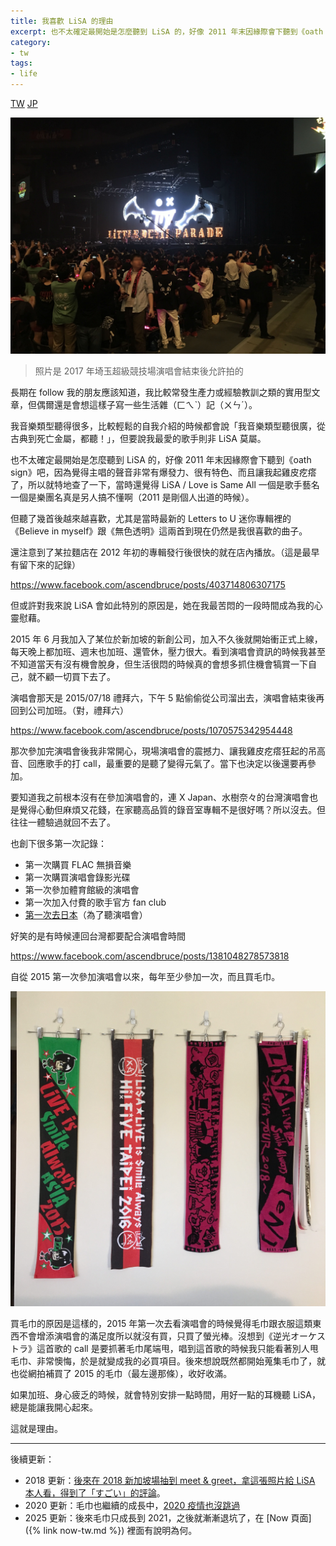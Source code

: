 ```yaml
---
title: 我喜歡 LiSA 的理由
excerpt: 也不太確定最開始是怎麼聽到 LiSA 的，好像 2011 年末因緣際會下聽到《oath sign》吧，因為覺得主唱的聲音非常有爆發力、很有特色、而且讓我起雞皮疙瘩了，所以就特地查了一下
category:
- tw
tags:
- life
---
```


<a href="{% link _posts/2018-07-09-the-reason-i-am-a-big-fan-of-lisa.md %}" title="我喜歡 LiSA 的理由" class="lang-btn lang-current">TW</a>
<a href="{% link _posts/2018-07-09-the-reason-i-am-a-big-fan-of-lisa-jp.md %}" title="私がLiSAを好きな理由" class="lang-btn">JP</a>

![live concert](/images/posts/2018-07-09-saitama-arena.jpg)

> 照片是 2017 年埼玉超級競技場演唱會結束後允許拍的

長期在 follow 我的朋友應該知道，我比較常發生產力或經驗教訓之類的實用型文章，但偶爾還是會想這樣子寫一些生活雜（ㄈㄟˋ）記（ㄨㄣˊ）。

我音樂類型聽得很多，比較輕鬆的自我介紹的時候都會說「我音樂類型聽很廣，從古典到死亡金屬，都聽！」，但要說我最愛的歌手則非 LiSA 莫屬。

也不太確定最開始是怎麼聽到 LiSA 的，好像 2011 年末因緣際會下聽到《oath sign》吧，因為覺得主唱的聲音非常有爆發力、很有特色、而且讓我起雞皮疙瘩了，所以就特地查了一下，當時還覺得 LiSA / Love is Same All 一個是歌手藝名一個是樂團名真是另人搞不懂啊（2011 是剛個人出道的時候）。

但聽了幾首後越來越喜歡，尤其是當時最新的 Letters to U 迷你專輯裡的《Believe in myself》跟《無色透明》這兩首到現在仍然是我很喜歡的曲子。

還注意到了某拉麵店在 2012 年初的專輯發行後很快的就在店內播放。（這是最早有留下來的記錄）

https://www.facebook.com/ascendbruce/posts/403714806307175

但或許對我來說 LiSA 會如此特別的原因是，她在我最苦悶的一段時間成為我的心靈慰藉。

2015 年 6 月我加入了某位於新加坡的新創公司，加入不久後就開始衝正式上線，每天晚上都加班、週末也加班、還管休，壓力很大。看到演唱會資訊的時候我甚至不知道當天有沒有機會脫身，但生活很悶的時候真的會想多抓住機會犒賞一下自己，就不顧一切買下去了。

演唱會那天是 2015/07/18 禮拜六，下午 5 點偷偷從公司溜出去，演唱會結束後再回到公司加班。（對，禮拜六）

https://www.facebook.com/ascendbruce/posts/1070575342954448

那次參加完演唱會後我非常開心，現場演唱會的震撼力、讓我雞皮疙瘩狂起的吊高音、回應歌手的打 call，最重要的是聽了變得元氣了。當下也決定以後還要再參加。

要知道我之前根本沒有在參加演唱會的，連 X Japan、水樹奈々的台灣演唱會也是覺得心動但麻煩又花錢，在家聽高品質的錄音室專輯不是很好嗎？所以沒去。但往往一體驗過就回不去了。

也創下很多第一次記錄：

- 第一次購買 FLAC 無損音樂
- 第一次購買演唱會錄影光碟
- 第一次參加體育館級的演唱會
- 第一次加入付費的歌手官方 fan club
- [第一次去日本](https://medium.com/@ascendbruce/japan-tokyo-trip-lesson-learned-recommendation-f961957a323f)（為了聽演唱會）

好笑的是有時候連回台灣都要配合演唱會時間

https://www.facebook.com/ascendbruce/posts/1381048278573818

自從 2015 第一次參加演唱會以來，每年至少參加一次，而且買毛巾。

![towel](/images/posts/2018-07-09-towel.jpg)

買毛巾的原因是這樣的，2015 年第一次去看演唱會的時候覺得毛巾跟衣服這類東西不會增添演唱會的滿足度所以就沒有買，只買了螢光棒。沒想到《逆光オーケストラ》這首歌的 call 是要抓著毛巾尾端甩，唱到這首歌的時候我只能看著別人甩毛巾、非常懊悔，於是就變成我的必買項目。後來想說既然都開始蒐集毛巾了，就也從網拍補買了 2015 的毛巾（最左邊那條），收好收滿。

如果加班、身心疲乏的時候，就會特別安排一點時間，用好一點的耳機聽 LiSA，總是能讓我開心起來。

這就是理由。

------

後續更新：

- 2018 更新：[後來在 2018 新加坡場抽到 meet & greet，拿這張照片給 LiSA 本人看，得到了「すごい」的評論](https://www.facebook.com/ascendbruce/posts/2363538490324787)。
- 2020 更新：毛巾也繼續的成長中，[2020 疫情也沒跳過](https://twitter.com/ascendbruce/status/1343103032859344896)
- 2025 更新：後來毛巾只成長到 2021，之後就漸漸退坑了，在 [Now 頁面]({% link now-tw.md %}) 裡面有說明為何。
